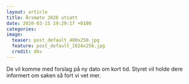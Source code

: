 ```yaml
---
layout: article
title: Årsmøte 2020 utsatt
date: 2020-03-15 19:29:17 +0100
categories: 
image: 
  teaser: post_default_400x250.jpg
  feature: post_default_1024x256.jpg
  credit: dbv
---
```


De vil komme med forslag på ny dato om kort tid. Styret vil holde dere
informert om saken så fort vi vet mer.

